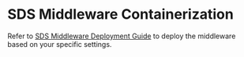 # SDS Middleware Containerization

Refer to [SDS Middleware Deployment Guide](https://github.iu.edu/RDServices/sds_middleware_maintenance/blob/main/deployment_README.md) to deploy the middleware based on your specific settings.
